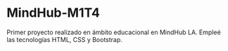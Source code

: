 # MindHub-M1T4
Primer proyecto realizado en ámbito educacional en MindHub LA. Empleé las tecnologías HTML, CSS y Bootstrap.

